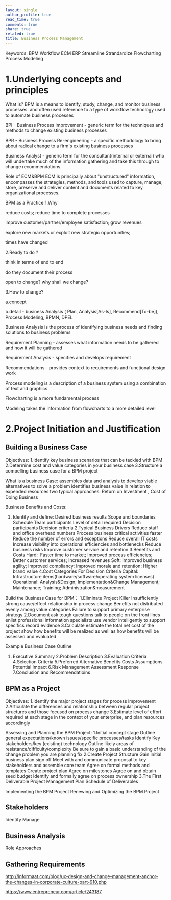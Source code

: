 ```yaml
---
layout: single
author_profile: true
read_time: true
comments: true
share: true
related: true
title: Business Process Management
---
```


Keywords: BPM Workflow ECM ERP Streamline Strandardize Flowcharting Process Modeling
# 1.Underlying concepts and principles
What is?
BPM is a means to identify, study, change, and monitor business processes. and often used reference to a type of workflow technology used to automate business processes

BPI - Business Process Improvement - generic term for the techniques and methods to change existing business processes

BPR - Business Process Re-engineering - a specific methodology to bring about radical change to a firm's existing business processes

Business Analyst - generic term for the consultant(internal or external) who will undertake much of the information gathering and take this through to change recommendations.

Role of ECM&BPM
ECM is principally about "unstructured" information, encompasses the strategies, methods, and tools used to capture, manage, store, preserve and deliver content and documents related to key organizational processes.

BPM as a Practice
1.Why

reduce costs; reduce time to complete processes

improve customer/partner/employee satisfaction; grow revenues

explore new markets or exploit new strategic opportunities;

times have changed

2.Ready to do ?

think in terms of end to end

do they document their process

open to change? why shall we change?

3.How to change?

a.concept

b.detail - business Analysis ( Plan, Analysis[As-Is], Recommend[To-be]), Process Modeling, BPMN, DPEL

Business Analysis is the process of identifying business needs and finding solutions to business problems

Requirement Planning - assesses what information needs to be gathered and how it will be gathered

Requirement Analysis - specifies and develops requirement

Recommendations - provides context to requirements and functional design work

Process modeling is a description of a business system using a combination of text and graphics

Flowcharting is a more fundamental process

Modeling takes the information from flowcharts to a more detailed level

# 2.Project Initiation and Justification
## Building a Business Case
Objectives:
1.Identify key business scenarios that can be tackled with BPM
2.Determine cost and value categories in your business case
3.Structure a compelling business case for a BPM project

What is a business Case: 
assembles data and analysis to develop viable alternatives to solve a problem
identifies business value in relation to expended resources
two typical approaches: Return on Investment , Cost of Doing Business

Business Benefits and Costs:
1. Identify and define:
Desired business results
Scope and boundaries
Schedule
Team participants
Level of detail required
Decision participants
Decision criteria
2.Typical Business Drivers
Reduce staff and office overhead numbers
Process business critical activities faster
Reduce the number of errors and exceptions
Reduce overall IT costs
Increase visibility into operational efficiencies and bottlenecks
Reduce business risks
Improve customer service and retention
3.Benefits and Costs
Hard:  Faster time to market; Improved process efficiencies; Better customer services; Increased revenues
Soft: Improved business agility; Improved compliancy; Improved morale and retention; Higher brand value
4.Cost Categories For Decision Criteria
Capital: Infrastructure items(hardware/software/operating system licenses)
Operational: Analysis&Design; Implementation&Change Management; Maintenance; Training; Administration&measurement

Build the Business Case for BPM：
1.Eliminate Project Killer
Insufficiently strong cause/effect relationship in process change
Benefits not distributed evenly among value categories
Failure to support primary enterprise strategy
2.Document
ask tough questions
talk to people on the front lines
enlist professional information specialists
use vendor intelligently to support specifics
record evidence
3.Calculate
estimate the total net cost of the project
show how benefits will be realized as well as how benefits will be assessed and evaluated

Example Business Case Outline
1. Executive Summary
2.Problem Description
3.Evaluation Criteria
4.Selection Criteria
5.Preferred Alternative
			Benefits
			Costs
			Assumptions
			Potential Impact
6.Risk Management
			Assessment
			Response
7.Conclusion and Recommendatioins

## BPM as a Project
Objectives:
1.Identify the major project stages for process improvement
2.Articulate the differences and relationship between regular project structures and those focused on process change
3.Estimate level of effort required at each stage in the context of your enterprise, and plan resources accordingly

Assessing and Planning the BPM Project:
1.Initial concept stage
Outline general expectations/known issues/specific processes/tasks
Identify Key stakeholders/key (existing) technology
Outline likely areas of resistance/difficulty/complexity
Be sure to gain a basic understanding of the change problem you are planning fix
2.Create Project Structure
Gain initial business plan sign off
Meet with and communicate proposal to key stakeholders and assemble core team
Agree on formal methods and templates
Create project plan
Agree on milestones
Agree on and obtain seed budget
Identify and formally agree on process ownership
3.The First Deliverable
Project Management Plan
Schedule of Deliverables

Implementing the BPM Project
Renewing and Optimizing the BPM Project

## Stakeholders
Identify
Manage

## Business Analysis
Role
Approaches

## Gathering Requirements

http://informaat.com/blog/ux-design-and-change-management-anchor-the-changes-in-corporate-culture-part-910.php

https://www.entrepreneur.com/article/243187